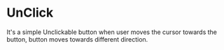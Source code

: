 # UnClick

It's a simple Unclickable button when user moves the cursor towards the button, button moves towards different direction.  
